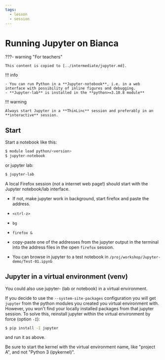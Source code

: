 ```yaml
---
tags:
  - lesson
  - session
---
```


# Running Jupyter on Bianca

???- warning "For teachers"

    This content is copied to [../intermediate/jupyter.md].


!!! info

    - You can run Python in a **Jupyter-notebook**, i.e. in a web interface with possibility of inline figures and debugging.
    - **Jupyter-lab** is installed in the **python>=3.10.8 module**

!!! warning

    Always start Jupyter in a **ThinLinc** session and preferably in an **interactive** session.


## Start

Start a notebook like this:

```bash
$ module load python/<version>
$ jupyter-notebook
```

or jupyter lab:

``` bash
$ jupyter-lab
```

A local Firefox session (not a internet web page!) should start with the Jupyter notebook/lab interface.

- If not, make jupyter work in background, start firefox and paste the address.
- `<ctrl-z>`
- `bg`
- `firefox &`
- copy-paste one of the addresses from the jupyter output in the terminal into the address files in the open ``firefox`` session.

- You can browse in jupyter to a test notebook in ``/proj/workshop/Jupyter-demo/Test-01.ipynb``

## Jupyter in a virtual environment (venv)

You could also use jupyter- (lab or notebook) in a virtual environment.

If you decide to use the ``--system-site-packages`` configuration you will get ``jupyter`` from the python modules you created you virtual environment with.
However, you won't find your locally installed packages from that jupyter session. To solve this, reinstall jupyter within the virtual environment by force (option ``-I``):

```bash
$ pip install -I jupyter
```

and run it as above.

Be sure to start the kernel with the virtual environment name, like "project A", and not "Python 3 (ipykernel)".

